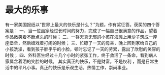# 最大的乐事
有一家美国报纸以“世界上最大的快乐是什么？”为题，作有奖征答。获奖的四个答案是： 
一、当一位画家经过长时间的努力，完成了一幅自己很满意的作品，望着作品微笑着不断点头的时候； 
二、一群天真无邪的小孩在海滩上用沙子筑成一座座堡垒，然后嬉戏着打闹的时候； 
三、忙碌了一天的母亲，晚上回到家给自己的小孩洗澡，看到孩子胖乎乎的小脸，顿时忘记了一天的劳累，露出了欣慰的笑容的时候； 
四、外科医生经过十几个小时的紧张工作，终于救活了一条命，看到病人家属含着泪的笑脸的时候。 
其实真正的快乐，不是财富，不是权利 ，而是日常生活中的平凡小事。真正的快乐是乐观生活，热情工作，崇尚事业。
  